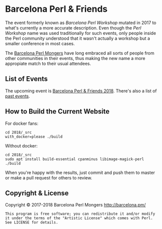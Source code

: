 Barcelona Perl & Friends
========================

The event formerly known as _Barcelona Perl Workshop_ mutated in
2017 to what's currently a more accurate description. Even though
the _Perl Workshop_ name was used traditionally for such events,
only people inside the Perl community understood that it wasn't
actually a workshop but a smaller conference in most cases.

The [Barcelona Perl Mongers](http://barcelona.pm) have long
embraced all sorts of people from other communities in their
events, thus making the new name a more appropiate match to
their usual attendees.

List of Events
--------------

The upcoming event is
[Barcelona Perl & Friends 2018](http://friends.barcelona.pm/2018).
There's also a list of [past events](http://barcelona.pm/#events).

How to Build the Current Website
--------------------------------

For docker fans:

```
cd 2018/_src
with_docker=please ./build
```

Without docker:

```
cd 2018/_src
sudo apt install build-essential cpanminus libimage-magick-perl
./build
```

When you're happy with the results, just commit and push them to
master or make a pull request for others to review.

Copyright & License
-------------------

Copyright © 2017-2018 Barcelona Perl Mongers http://barcelona.pm/

```
This program is free software; you can redistribute it and/or modify
it under the terms of the "Artistic License" which comes with Perl.
See LICENSE for details.
```
